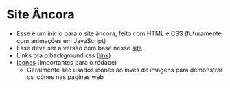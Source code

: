 # Site Âncora

- Esse é um início para o site âncora, feito com HTML e CSS (futuramente com animações em JavaScript)
- Esse deve ser a versão com base nesse [site](https://dopefolio.netlify.app/#).
- Links pra o background css ([link](https://alvarotrigo.com/blog/animated-backgrounds-css/))
- [Icones](https://www.w3schools.com/icons/fontawesome_icons_webapp.asp) (importantes para o ródape)
  - Geralmente são usados icones ao invés de imagens para demonstrar os icónes nas páginas web